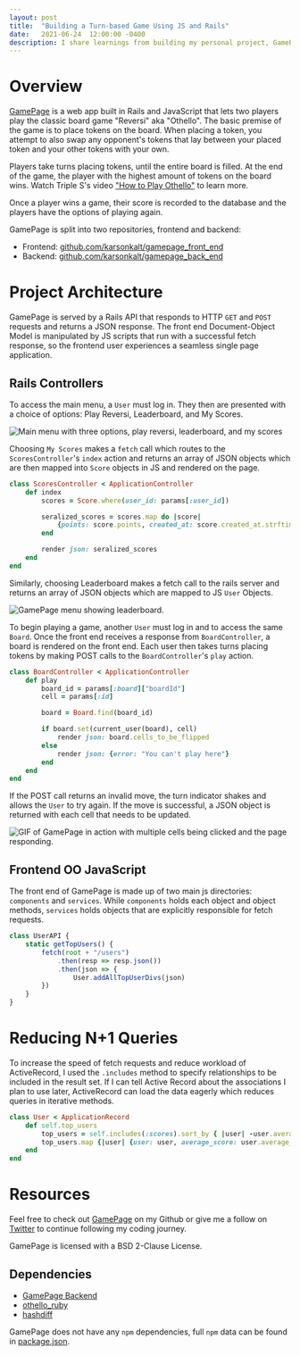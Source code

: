 ```yaml
---
layout: post
title:  "Building a Turn-based Game Using JS and Rails"
date:   2021-06-24  12:00:00 -0400
description: I share learnings from building my personal project, GamePage, a web application that allows two players to engage in the classic board game "Reversi" (also known as "Othello"). I detail the project's architecture, including a Rails API backend and a JavaScript-manipulated front end, highlighting the seamless integration between the two technologies to offer a dynamic single-page application experience.
---
```

# Overview
[GamePage](github.com/karsonkalt/gamepage_front_end) is a web app built in Rails and JavaScript that lets two players play the classic board game "Reversi" aka "Othello". The basic premise of the game is to place tokens on the board. When placing a token, you attempt to also swap any opponent's tokens that lay between your placed token and your other tokens with your own.

Players take turns placing tokens, until the entire board is filled. At the end of the game, the player with the highest amount of tokens on the board wins. Watch Triple S's video ["How to Play Othello"](https://www.youtube.com/watch?v=xDnYEOsjZnM&ab_channel=TripleSGames) to learn more.

Once a player wins a game, their score is recorded to the database and the players have the options of playing again.

GamePage is split into two repositories, frontend and backend:
- Frontend: [github.com/karsonkalt/gamepage_front_end](https://github.com/karsonkalt/gamepage_front_end)
- Backend: [github.com/karsonkalt/gamepage_back_end](https://github.com/karsonkalt/gamepage_back_end)

# Project Architecture
GamePage is served by a Rails API that responds to HTTP `GET` and `POST` requests and returns a JSON response. The front end Document-Object Model is manipulated by JS scripts that run with a successful fetch response, so the frontend user experiences a seamless single page application.

## Rails Controllers
To access the main menu, a `User` must log in. They then are presented with a choice of options: Play Reversi, Leaderboard, and My Scores.

![Main menu with three options, play reversi, leaderboard, and my scores](https://dev-to-uploads.s3.amazonaws.com/uploads/articles/e0gxl132y63o8re6hlh9.png)

Choosing `My Scores` makes a `fetch` call which routes to the `ScoresController`'s `index` action and returns an array of JSON objects which are then mapped into `Score` objects in JS and rendered on the page.

```ruby
class ScoresController < ApplicationController
    def index
        scores = Score.where(user_id: params[:user_id])

        seralized_scores = scores.map do |score|
            {points: score.points, created_at: score.created_at.strftime('%b %d, %Y at %l:%M%P')}
        end

        render json: seralized_scores
    end
end
```

Similarly, choosing Leaderboard makes a fetch call to the rails server and returns an array of JSON objects which are mapped to JS `User` Objects.

![GamePage menu showing leaderboard.](https://dev-to-uploads.s3.amazonaws.com/uploads/articles/t5r1wkz8hd1q6z1ofwmq.png)

To begin playing a game, another `User` must log in and to access the same `Board`. Once the front end receives a response from `BoardController`, a board is rendered on the front end. Each user then takes turns placing tokens by making POST calls to the `BoardController`'s `play` action.

```ruby
class BoardController < ApplicationController
    def play
        board_id = params[:board]["boardId"]
        cell = params[:id]

        board = Board.find(board_id)

        if board.set(current_user(board), cell)
            render json: board.cells_to_be_flipped
        else
            render json: {error: "You can't play here"}
        end
    end
end
```

If the POST call returns an invalid move, the turn indicator shakes and allows the `User` to try again. If the move is successful, a JSON object is returned with each cell that needs to be updated.

![GIF of GamePage in action with multiple cells being clicked and the page responding.](https://dev-to-uploads.s3.amazonaws.com/uploads/articles/3emlk26w7r2zgobrp2s1.gif)

## Frontend OO JavaScript
The front end of GamePage is made up of two main js directories: `components` and `services`. While `components` holds each object and object methods, `services` holds objects that are explicitly responsible for fetch requests.

```js
class UserAPI {
    static getTopUsers() {
        fetch(root + "/users")
            .then(resp => resp.json())
            .then(json => {
                User.addAllTopUserDivs(json)
        })
    }
}
```

# Reducing N+1 Queries
To increase the speed of fetch requests and reduce workload of ActiveRecord, I used the `.includes` method to specify relationships to be included in the result set. If I can tell Active Record about the associations I plan to use later, ActiveRecord can load the data eagerly which reduces queries in iterative methods.

```ruby
class User < ApplicationRecord
    def self.top_users
        top_users = self.includes(:scores).sort_by { |user| -user.average_score}
        top_users.map {|user| {user: user, average_score: user.average_score, games_played: user.scores.length}}
    end
end
```

# Resources
Feel free to check out [GamePage](github.com/karsonkalt/gamepage_front_end) on my Github or give me a follow on [Twitter](https://twitter.com/KarsonKalt) to continue following my coding journey.

GamePage is licensed with a BSD 2-Clause License.

## Dependencies
- [GamePage Backend](https://github.com/karsonkalt/gamepage_back_end)
- [othello_ruby](https://rubygems.org/gems/othello_ruby/versions/0.1.0)
- [hashdiff](https://rubygems.org/gems/hashdiff)

GamePage does not have any `npm` dependencies, full `npm` data can be found in [package.json](https://github.com/karsonkalt/gamepage_front_end/blob/main/package.json).

